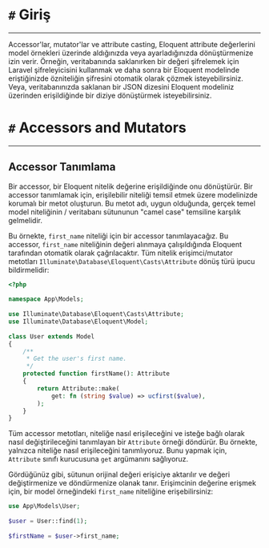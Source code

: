 # `#` Giriş
---
Accessor'lar, mutator'lar ve attribute casting, Eloquent attribute değerlerini model örnekleri üzerinde aldığınızda veya ayarladığınızda dönüştürmenize izin verir. Örneğin, veritabanında saklanırken bir değeri şifrelemek için Laravel şifreleyicisini kullanmak ve daha sonra bir Eloquent modelinde eriştiğinizde özniteliğin şifresini otomatik olarak çözmek isteyebilirsiniz. Veya, veritabanınızda saklanan bir JSON dizesini Eloquent modeliniz üzerinden erişildiğinde bir diziye dönüştürmek isteyebilirsiniz.

# `#` Accessors and Mutators
---
## Accessor Tanımlama
Bir accessor, bir Eloquent nitelik değerine erişildiğinde onu dönüştürür. Bir accessor tanımlamak için, erişilebilir niteliği temsil etmek üzere modelinizde korumalı bir metot oluşturun. Bu metot adı, uygun olduğunda, gerçek temel model niteliğinin / veritabanı sütununun "camel case" temsiline karşılık gelmelidir.

Bu örnekte, `first_name` niteliği için bir accessor tanımlayacağız. Bu accessor, `first_name` niteliğinin değeri alınmaya çalışıldığında Eloquent tarafından otomatik olarak çağrılacaktır. Tüm nitelik erişimci/mutator metotları `Illuminate\Database\Eloquent\Casts\Attribute` dönüş türü ipucu bildirmelidir:

```php
<?php
 
namespace App\Models;
 
use Illuminate\Database\Eloquent\Casts\Attribute;
use Illuminate\Database\Eloquent\Model;
 
class User extends Model
{
    /**
     * Get the user's first name.
     */
    protected function firstName(): Attribute
    {
        return Attribute::make(
            get: fn (string $value) => ucfirst($value),
        );
    }
}
```

Tüm accessor metotları, niteliğe nasıl erişileceğini ve isteğe bağlı olarak nasıl değiştirileceğini tanımlayan bir `Attribute` örneği döndürür. Bu örnekte, yalnızca niteliğe nasıl erişileceğini tanımlıyoruz. Bunu yapmak için, `Attribute` sınıfı kurucusuna `get` argümanını sağlıyoruz.

Gördüğünüz gibi, sütunun orijinal değeri erişiciye aktarılır ve değeri değiştirmenize ve döndürmenize olanak tanır. Erişimcinin değerine erişmek için, bir model örneğindeki `first_name` niteliğine erişebilirsiniz:

```php
use App\Models\User;
 
$user = User::find(1);
 
$firstName = $user->first_name;
```